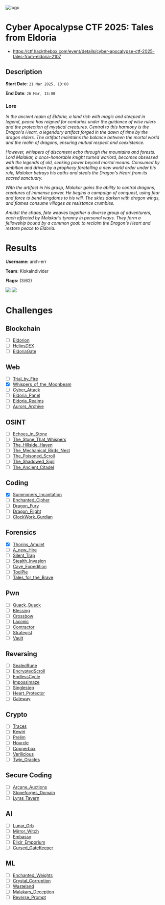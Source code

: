 ![logo](assets/logo.png)

# Cyber Apocalypse CTF 2025: Tales from Eldoria
- https://ctf.hackthebox.com/event/details/cyber-apocalypse-ctf-2025-tales-from-eldoria-2107

## Description

**Start Date**: `21 Mar 2025, 13:00`

**End Date**: `26 Mar, 13:00`


### Lore
*In the ancient realm of Eldoria, a land rich with magic and steeped in legend, peace has reigned for centuries under the guidance of wise rulers and the protection of mystical creatures. Central to this harmony is the Dragon's Heart, a legendary artifact forged in the dawn of time by the dragon elders. The artifact maintains the balance between the mortal world and the realm of dragons, ensuring mutual respect and coexistence.*

*However, whispers of discontent echo through the mountains and forests. Lord Malakar, a once-honorable knight turned warlord, becomes obsessed with the legends of old, seeking power beyond mortal means. Consumed by ambition and driven by a prophecy foretelling a new world order under his rule, Malakar betrays his oaths and steals the Dragon's Heart from its sacred sanctuary.*

*With the artifact in his grasp, Malakar gains the ability to control dragons, creatures of immense power. He begins a campaign of conquest, using fear and force to bend kingdoms to his will. The skies darken with dragon wings, and flames consume villages as resistance crumbles.*

*Amidst the chaos, fate weaves together a diverse group of adventurers, each affected by Malakar's tyranny in personal ways. They form a fellowship bound by a common goal: to reclaim the Dragon's Heart and restore peace to Eldoria.*



# Results
**Username:** arch-err

**Team:** KlokaIndivider


**Flags:** (3/62)

![ ](assets/scoreboard.png)
![ ](assets/team-score.png)


# Challenges

## Blockchain
- [ ] [Eldorion](challenges/Eldorion)
- [ ] [HeliosDEX](challenges/HeliosDEX)
- [ ] [EldoriaGate](challenges/EldoriaGate)

## Web
- [ ] [Trial_by_Fire](challenges/Trial_by_Fire)
- [x] [Whispers_of_the_Moonbeam](challenges/Whispers_of_the_Moonbeam)
- [ ] [Cyber_Attack](challenges/Cyber_Attack)
- [ ] [Eldoria_Panel](challenges/Eldoria_Panel)
- [ ] [Eldoria_Realms](challenges/Eldoria_Realms)
- [ ] [Aurors_Archive](challenges/Aurors_Archive)

## OSINT
- [ ] [Echoes_in_Stone](challenges/Echoes_in_Stone)
- [ ] [The_Stone_That_Whispers](challenges/The_Stone_That_Whispers)
- [ ] [The_Hillside_Haven](challenges/The_Hillside_Haven)
- [ ] [The_Mechanical_Birds_Nest](challenges/The_Mechanical_Birds_Nest)
- [ ] [The_Poisoned_Scroll](challenges/The_Poisoned_Scroll)
- [ ] [The_Shadowed_Sigil](challenges/The_Shadowed_Sigil)
- [ ] [The_Ancient_Citadel](challenges/The_Ancient_Citadel)

## Coding
- [x] [Summoners_Incantation](challenges/Summoners_Incantation)
- [ ] [Enchanted_Cipher](challenges/Enchanted_Cipher)
- [ ] [Dragon_Fury](challenges/Dragon_Fury)
- [ ] [Dragon_Flight](challenges/Dragon_Flight)
- [ ] [ClockWork_Gurdian](challenges/ClockWork_Gurdian)

## Forensics
- [x] [Thorins_Amulet](challenges/Thorins_Amulet)
- [ ] [A_new_Hire](challenges/A_new_Hire)
- [ ] [Silent_Trap](challenges/Silent_Trap)
- [ ] [Stealth_Invasion](challenges/Stealth_Invasion)
- [ ] [Cave_Expedition](challenges/Cave_Expedition)
- [ ] [ToolPie](challenges/ToolPie)
- [ ] [Tales_for_the_Brave](challenges/Tales_for_the_Brave)

## Pwn
- [ ] [Quack_Quack](challenges/Quack_Quack)
- [ ] [Blessing](challenges/Blessing)
- [ ] [Crossbow](challenges/Crossbow)
- [ ] [Laconic](challenges/Laconic)
- [ ] [Contractor](challenges/Contractor)
- [ ] [Strategist](challenges/Strategist)
- [ ] [Vault](challenges/Vault)

## Reversing
- [ ] [SealedRune](challenges/SealedRune)
- [ ] [EncryptedScroll](challenges/EncryptedScroll)
- [ ] [EndlessCycle](challenges/EndlessCycle)
- [ ] [Impossimaze](challenges/Impossimaze)
- [ ] [Singlestep](challenges/Singlestep)
- [ ] [Heart_Protector](challenges/Heart_Protector)
- [ ] [Gateway](challenges/Gateway)

## Crypto
- [ ] [Traces](challenges/Traces)
- [ ] [Kewiri](challenges/Kewiri)
- [ ] [Prelim](challenges/Prelim)
- [ ] [Hourcle](challenges/Hourcle)
- [ ] [Copperbox](challenges/Copperbox)
- [ ] [Verilicious](challenges/Verilicious)
- [ ] [Twin_Oracles](challenges/Twin_Oracles)

## Secure Coding
- [ ] [Arcane_Auctions](challenges/Arcane_Auctions)
- [ ] [Stoneforges_Domain](challenges/Stoneforges_Domain)
- [ ] [Lyras_Tavern](challenges/Lyras_Tavern)

## AI
- [ ] [Lunar_Orb](challenges/Lunar_Orb)
- [ ] [Mirror_Witch](challenges/Mirror_Witch)
- [ ] [Embassy](challenges/Embassy)
- [ ] [Elixir_Emporium](challenges/Elixir_Emporium)
- [ ] [Cursed_GateKeeper](challenges/Cursed_GateKeeper)

## ML
- [ ] [Enchanted_Weights](challenges/Enchanted_Weights)
- [ ] [Crystal_Corruption](challenges/Crystal_Corruption)
- [ ] [Wasteland](challenges/Wasteland)
- [ ] [Malakars_Deception](challenges/Malakars_Deception)
- [ ] [Reverse_Prompt](challenges/Reverse_Prompt)
